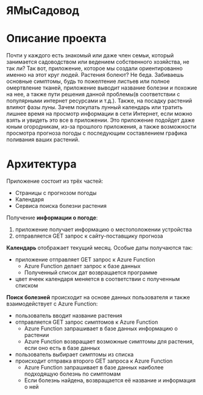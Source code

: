 # ЯМыСадовод
# Описание проекта

Почти у каждого есть знакомый или даже член семьи, который занимается садоводством или ведением собственного хозяйства, не так ли? Так вот, приложение, которое мы создали ориентированно именно на этот круг людей. Растения болеют? Не беда. Забиваешь основные симптомы, будь то пожелтение листьев или полное омертвление тканей, приложение выводит название болезни и похожие на нее, а также пути решения данной проблемы(в соответствии с популярными интернет ресурсами и т.д.). Также, на посадку растений влияют фазы луны. Зачем покупать лунный календарь или тратить лишнее время на просмотр информации в сети Интернет, если можно взять и увидеть это все в приложении. Это приложение подойдет даже юным огородникам, из-за прошлого приложения, а также возможности просмотра прогноза погоды с последующим составлением графика поливания ваших растений.

# Архитектура

Приложение состоит из трёх частей:
* Страницы с прогнозом погоды
* Календаря
* Сервиса поиска болезни растения

Получение **информации о погоде**:
1) приложение получает информацию о местоположении устройства
2) отправляется GET запрос к сайту-поставщику прогноза

**Календарь** отображает текущий месяц. Особые даты получаются так:
* приложение отправляет GET запрос к Azure Function
  * Azure Function делает запрос к базе данных
  * Полученный список дат возвращается программе
* цвет ячеек календаря меняется в соответствии с полученным списком

**Поиск болезней** происходит на основе данных пользователя и также взаимодействует с Azure Function:
* пользователь вводит название растения
* отправляется GET запрос симптомов к Azure Function
  * Azure Function запрашивает в базе данных информацию о растении
  * Azure Function возвращает возможные симптомы для растения, если оно есть в базе данных
* пользователь выбирает симптомы из списка
* происходит отправка второго GET запроса к Azure Function
  * Azure Function запрашивает в базе данных наиболее подходящую болезнь по симптомам
  * Если болезнь найдена, возвращается её название и информация о ней
